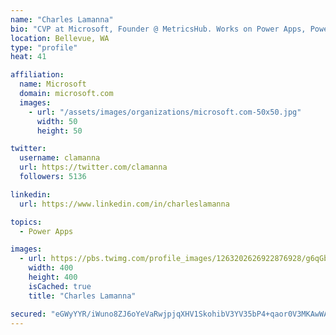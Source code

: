 ```yaml
---
name: "Charles Lamanna"
bio: "CVP at Microsoft, Founder @ MetricsHub. Works on Power Apps, Power Automate, Power Virtual Agent, Common Data Service and Dynamics 365."
location: Bellevue, WA
type: "profile"
heat: 41

affiliation:
  name: Microsoft
  domain: microsoft.com
  images:
    - url: "/assets/images/organizations/microsoft.com-50x50.jpg"
      width: 50
      height: 50

twitter:
  username: clamanna
  url: https://twitter.com/clamanna
  followers: 5136

linkedin:
  url: https://www.linkedin.com/in/charleslamanna

topics:
  - Power Apps

images:
  - url: https://pbs.twimg.com/profile_images/1263202626922876928/g6qGbHZ-_400x400.jpg
    width: 400
    height: 400
    isCached: true
    title: "Charles Lamanna"

secured: "eGWyYYR/iWuno8ZJ6oYeVaRwjpjqXHV1SkohibV3YV35bP4+qaor0V3MKAwWAFY5xC+xGpSflPVcTQ6WN1PQv+Inid4T1J8pun79aVh7xL9hq1LgujURVIbKzyoJ7aLyJOY1SKGWpflfTzfoxov+n3zGYEg+ysyruAYJDgl2p9kp7BvtU6WetFFUrjS9P10BwyCf2D2Z21x/3RvUIpkyxFonHRK2imHfLiXzmh7iJoZPre3nOGbVz526F2/ItB5iX+pHvIoYimcb/L9odS+kBcz2228oeQmaSHWqhk44P4oqSslBzSO0N0Ia70LbnB280KAdw+wPmgR9TCbQwhPzHZTmCHtPVJMutGy4ngPL1LQwR7iWAllGnBTa8GrpOYR8gK0MagXYBk5EZcNZfvCBmZ0WWE5Q+i9iiCKZbxzFqxo=;A+3d9h6nI0UManCUmZF9Bg=="
---
```


